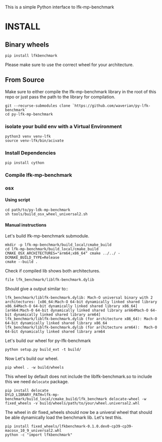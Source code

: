 This is a simple Python interface to lfk-mp-benchmark


# INSTALL

## Binary wheels

    pip install lfkbenchmark 

Please make sure to use the correct wheel for your architecture.

## From Source

Make sure to either compile the lfk-mp-benchmark library in the root of this repo or just pass the path to the library for compilation.

    git --recurse-submodules clone `https://github.com/waverian/py-lfk-benchmark`
    cd py-lfk-mp-benchmark

### isolate your build env with a Virtual Environment

    python3 venv venv-lfk
    source venv-lfk/bin/acivate

### Install Dependencies

    pip install cython

### Compile lfk-mp-benchmark

### osx

#### Using script

    cd path/to/py-ldk-mp-benchmark
    sh tools/build_osx_wheel_universal2.sh

#### Manual instructions


Let's build  lfk-mp-benchmark submodule.

	mkdir -p lfk-mp-benchmark/build_local/cmake_build
    cd lfk-mp-benchmark/build_local/cmake_build
    CMAKE_OSX_ARCHITECTURES="arm64;x86_64" cmake ../../ -DCMAKE_BUILD_TYPE=Release
    cmake --build .


Check if compiled lib shows both architectures.

	file lfk_benchmark/liblfk-benchmark.dylib 

Should give a output similar to::

    lfk_benchmark/liblfk-benchmark.dylib: Mach-O universal binary with 2 architectures: [x86_64:Mach-O 64-bit dynamically linked shared library x86_64Mach-O 64-bit dynamically linked shared library x86_64] [arm64:Mach-O 64-bit dynamically linked shared library arm64Mach-O 64-bit dynamically linked shared library arm64]
	lfk_benchmark/liblfk-benchmark.dylib (for architecture x86_64):	Mach-O 64-bit dynamically linked shared library x86_64
	lfk_benchmark/liblfk-benchmark.dylib (for architecture arm64):	Mach-O 64-bit dynamically linked shared library arm64


Let's build our wheel for py-lfk-benchmark

    python setup.py build_ext -t build/

Now Let's build our wheel.

	pip wheel . -w build/wheels

This wheel by default does not include the liblfk-benchmark.so to include this we need `delocate` package.

    pip install delocate
    DYLD_LIBRARY_PATH=lfk-mp-benchmark/build_local/cmake_build/lfk_benchmark delocate-wheel -w fixed_wheels -v build/wheels/path/to/your/wheel.universal2.whl


The wheel in dir fixed_wheels should now be a univeral wheel that should be able dynamically load the benchmark lib.
Let's test this.


	pip install fixed_wheels/lfkbenchmark-0.1.0.dev0-cp39-cp39-macosx_10_9_universal2.whl
	python -c "import lfkbenchmark"


